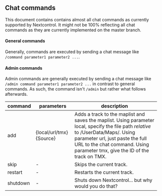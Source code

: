 ## Chat commands
This document contains contains almost all chat commands as currently supported by Nextcontrol. It might not be 100% reflecting all chat commands as they are currently implemented on the master branch.

#### General commands
Generally, commands are executed by sending a chat message like `/command parameter1 parameter2 ...`.

#### Admin commands
Admin commands are generally executed by sending a chat message like `/admin command parameter1 parameter2 ...` in contrast to general commands. As such, the command isn't `/admin` but rather what follows afterwards.

| command | parameters | description |
|---------|------------|-------------|
| add | {local/url/tmx} {Source} | Adds a track to the maplist and saves the maplist. Using parameter local, specify the file path *relative* to /UserData/Maps/. Using parameter url, just paste the full URL to the chat command. Using parameter tmx, give the ID of the track on TMX. |
| skip | - | Skips the current track. |
| restart | - | Restarts the current track. |
| shutdown | - | Shuts down Nextcontrol... but why would you do that? |